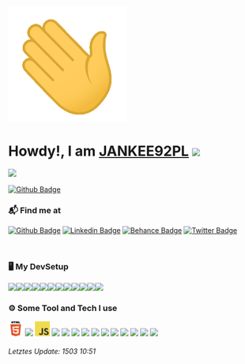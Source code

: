 <img src="https://raw.githubusercontent.com/ABSphreak/ABSphreak/master/gifs/Hi.gif">
<h1>
  Howdy!, I am <a href="https://github.com/JANKEE92PL/Gallery">JANKEE92PL</a> <img height="30px" src="https://emojis.slackmojis.com/emojis/images/1531849430/4246/blob-sunglasses.gif?1531849430">
</h1>


<img src="https://user-images.githubusercontent.com/65852150/200073677-8facd1c6-662d-4be8-9934-decceb2e1920.gif" height="300px">

[![Github Badge](https://img.shields.io/badge/Dashboard-FD3A5C?style=for-the-badge&logo=hotjar&logoColor=white)](https://github.com/jankee92pl/Gallery) 



### 📬 Find me at
[![Github Badge](http://img.shields.io/badge/-Github-black?style=flat-square&logo=github&link=https://github.com/jankee92pl/)](https://github.com/jankee92pl/Gallery) 
[![Linkedin Badge](https://img.shields.io/badge/-LinkedIn-blue?style=flat-square&logo=Linkedin&logoColor=white)](https://www.linkedin.com/in/jankee92pl)
[![Behance Badge](https://img.shields.io/badge/-Behance-blue?style=flat-square&logo=behance&logoColor=white)](https://www.behance.net/sebastian-webdesign)
[![Twitter Badge](https://img.shields.io/badge/Twitter-1DA1F2?style=flat-square&logo=twitter&logoColor=white)](https://twitter.com/JANKEE92PL)



<br>

### 🖥️ My DevSetup
<img src="https://img.shields.io/badge/Samsung-eee.svg?&style=flat-square&logo=samsung&logoColor=000"><img src="https://img.shields.io/badge/Razer-eee.svg?&style=flat-square&logo=razer&logoColor=1ED760"><img src="https://img.shields.io/badge/Linux-eee.svg?&style=flat-square&logo=ubuntu&logoColor=orange"><img src="https://img.shields.io/badge/Windows-eee.svg?&style=flat-square&logo=windows&logoColor=0078D6"><img src="https://img.shields.io/badge/Apple-eee.svg?&style=flat-square&logo=apple&logoColor=000"><img src="https://img.shields.io/badge/Chrome-eee.svg?&style=flat-square&logo=google-chrome&logoColor=yellow"><img src="https://img.shields.io/badge/jetbrains-eee?style=flat-square&logo=webstorm&logoColor=07C3F2"><img src="https://img.shields.io/badge/Terminal-eee.svg?&style=flat-square&logo=powershell&logoColor=000"><img src="https://img.shields.io/badge/Youtube-eee.svg?&style=flat-square&logo=youtube&logoColor=red"><img src="https://img.shields.io/badge/Slack-eee.svg?&style=flat-square&logo=slack&logoColor=purple"><img src="https://img.shields.io/badge/Atlassian-eee.svg?&style=flat-square&logo=atlassian&logoColor=0065FF"><img src="https://img.shields.io/badge/Zoom-eee.svg?&style=flat-square&logo=zoom&logoColor=0065FF">

### ⚙️ Some Tool and Tech I use
<code><img height="30" src="https://raw.githubusercontent.com/github/explore/80688e429a7d4ef2fca1e82350fe8e3517d3494d/topics/html/html.png"></code>
<code><img height="30" src="https://avatars1.githubusercontent.com/u/1517864?s=200&v=4"></code>
<code><img height="30" src="https://raw.githubusercontent.com/github/explore/80688e429a7d4ef2fca1e82350fe8e3517d3494d/topics/javascript/javascript.png"></code>
<code><img height="30" src="https://user-images.githubusercontent.com/65852150/200025735-069369d7-fd22-4ae0-834e-d4bef5d73d20.png"></code>
<code><img height="30" src="https://user-images.githubusercontent.com/65852150/200026211-230362cc-2e25-4eb4-acd1-d49d1fa7a28d.png"></code>
<code><img height="30" src="https://user-images.githubusercontent.com/65852150/200027996-4c2fc1fa-6bbb-40d3-8e22-370575b650da.png"></code>
<code><img height="30" src="https://user-images.githubusercontent.com/65852150/200026403-ddbd3e9a-9b3e-42da-9e34-82d13a1b836d.png"></code>
<code><img height="30" src="https://avatars1.githubusercontent.com/u/45120?s=200&v=4"></code>
<code><img height="30" src="https://user-images.githubusercontent.com/65852150/200026796-27495a35-c978-471f-a304-2023b15f6157.png"></code>
<code><img height="30" src="https://avatars1.githubusercontent.com/u/2918581?s=200&v=4"></code>
<code><img height="30" src="https://user-images.githubusercontent.com/65852150/200027151-ec1894e5-e23c-4a20-9561-719b0df5d8cf.png"></code>
<code><img height="30" src="https://avatars3.githubusercontent.com/u/18133?s=200&v=4"></code>
<code><img height="30" src="https://user-images.githubusercontent.com/65852150/200028500-3f58d558-5461-4b78-9c04-9313c7ed4ec3.png"></code>
<code><img height="30" src="https://user-images.githubusercontent.com/65852150/200029057-d0237f83-f66b-4b74-8e3d-59be790d00d8.png"></code>

###### Letztes Update: 1503 10:51
